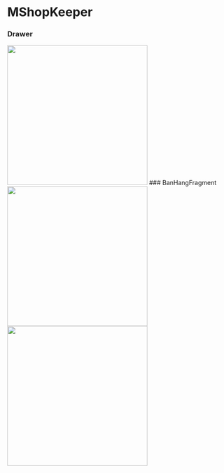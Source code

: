 # MShopKeeper
### Drawer
<img src="https://user-images.githubusercontent.com/58598679/155946545-d8fdea7e-8f8f-4992-92ec-af6c0006725f.png" width="320"/> 
### BanHangFragment
<img src="https://user-images.githubusercontent.com/58598679/155947296-58d00fd9-4cbf-4c8c-8d18-5a94965302fc.png" width="320"/> <img 
src="https://user-images.githubusercontent.com/58598679/155947266-641ed6cb-d868-4853-adf1-6e02d71fc2d3.png" width="320"/>

